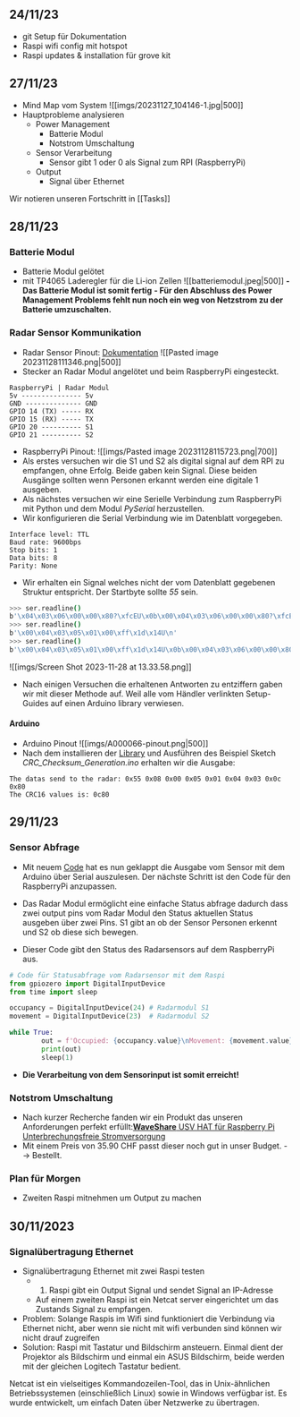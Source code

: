 ## 24/11/23
- git Setup für Dokumentation
- Raspi wifi config mit hotspot
- Raspi updates & installation für grove kit

## 27/11/23
- Mind Map vom System
  ![[imgs/20231127_104146-1.jpg|500]]
- Hauptprobleme analysieren
	- Power Management
		- Batterie Modul
		- Notstrom Umschaltung
	- Sensor Verarbeitung
		- Sensor gibt 1 oder 0 als Signal zum RPI (RaspberryPi)
	- Output
		- Signal über Ethernet

Wir notieren unseren Fortschritt in [[Tasks]]
## 28/11/23
### Batterie Modul
- Batterie Modul gelötet
- mit TP4065 Laderegler für die Li-ion Zellen
![[batteriemodul.jpeg|500]]
**- Das Batterie Modul ist somit fertig**
**- Für den Abschluss des Power Management Problems fehlt nun noch ein weg von Netzstrom zu der Batterie umzuschalten.**
### Radar Sensor Kommunikation
- Radar Sensor Pinout: [Dokumentation](https://github.com/limengdu/Seeed-Studio-MR24FDB1-Sensor)
![[Pasted image 20231128111346.png|500]]
- Stecker an Radar Modul angelötet und beim RaspberryPi eingesteckt.
```
RaspberryPi | Radar Modul
5v --------------- 5v
GND -------------- GND
GPIO 14 (TX) ----- RX
GPIO 15 (RX) ----- TX
GPIO 20 ---------- S1
GPIO 21 ---------- S2
```
- RaspberryPi Pinout:
![[imgs/Pasted image 20231128115723.png|700]]
- Als erstes versuchen wir die S1 und S2 als digital signal auf dem RPI zu empfangen, ohne Erfolg. Beide gaben kein Signal. Diese beiden Ausgänge sollten wenn Personen erkannt werden eine digitale 1 ausgeben.
- Als nächstes versuchen wir eine Serielle Verbindung zum RaspberryPi mit Python und dem Modul *PySerial* herzustellen.
- Wir konfigurieren die Serial Verbindung wie im Datenblatt vorgegeben.
```
Interface level: TTL 
Baud rate: 9600bps
Stop bits: 1
Data bits: 8
Parity: None
```
- Wir erhalten ein Signal welches nicht der vom Datenblatt gegebenen Struktur entspricht. Der Startbyte sollte *55* sein. 
```bash
>>> ser.readline()
b'\x04\x03\x06\x00\x00\x80?\xfcEU\x0b\x00\x04\x03\x06\x00\x00\x80?\xfcEU\n'
>>> ser.readline()
b'\x00\x04\x03\x05\x01\x00\xff\x1d\x14U\n'
>>> ser.readline()
b'\x00\x04\x03\x05\x01\x00\xff\x1d\x14U\x0b\x00\x04\x03\x06\x00\x00\x80?\xfcEU\n'
```
![[imgs/Screen Shot 2023-11-28 at 13.33.58.png]]
- Nach einigen Versuchen die erhaltenen Antworten zu entziffern gaben wir mit dieser Methode auf. Weil alle vom Händler verlinkten Setup-Guides auf einen Arduino library verwiesen.

#### Arduino
- Arduino Pinout
![[imgs/A000066-pinout.png|500]]
- Nach dem installieren der [Library](https://github.com/limengdu/Seeed-Studio-MR24FDB1-Sensor) und Ausführen des Beispiel Sketch *CRC_Checksum_Generation.ino* erhalten wir die Ausgabe:
```
The datas send to the radar: 0x55 0x08 0x00 0x05 0x01 0x04 0x03 0x0c 0x80 
The CRC16 values is: 0c80
```


## 29/11/23
### Sensor Abfrage
- Mit neuem [Code](https://github.com/Seeed-Studio/Seeed_Arduino_24GHz_Radar_Sensor) hat es nun geklappt die Ausgabe vom Sensor mit dem Arduino über Serial auszulesen. Der nächste Schritt ist den Code für den RaspberryPi anzupassen.
- Das Radar Modul ermöglicht eine einfache Status abfrage dadurch dass zwei output pins vom Radar Modul den Status aktuellen Status ausgeben über zwei Pins. S1 gibt an ob der Sensor Personen erkennt und S2 ob diese sich bewegen. 

- Dieser Code gibt den Status des Radarsensors auf dem RaspberryPi aus.
```python
# Code für Statusabfrage vom Radarsensor mit dem Raspi
from gpiozero import DigitalInputDevice
from time import sleep

occupancy = DigitalInputDevice(24) # Radarmodul S1
movement = DigitalInputDevice(23)  # Radarmodul S2

while True:
        out = f'Occupied: {occupancy.value}\nMovement: {movement.value}'
        print(out)
        sleep(1)
```

- **Die Verarbeitung von dem Sensorinput ist somit erreicht!**

### Notstrom Umschaltung
- Nach kurzer Recherche fanden wir ein Produkt das unseren Anforderungen perfekt erfüllt:[**WaveShare** USV HAT für Raspberry Pi Unterbrechungsfreie Stromversorgung](https://www.digitec.ch/de/s1/product/waveshare-usv-hat-fuer-raspberry-pi-unterbrechungsfreie-stromversorgung-entwicklungsboard-kit-25007122?supplier=8244233)
- Mit einem Preis von 35.90 CHF passt dieser noch gut in unser Budget. --> Bestellt.

### Plan für Morgen
- Zweiten Raspi mitnehmen um Output zu machen

## 30/11/2023
### Signalübertragung Ethernet
- Signalübertragung Ethernet mit zwei Raspi testen
	- 1. Raspi gibt ein Output Signal und sendet Signal an IP-Adresse
	- Auf einem zweiten Raspi ist ein Netcat server eingerichtet um das Zustands Signal zu empfangen.
- Problem: Solange Raspis im Wifi sind funktioniert die Verbindung via Ethernet nicht, aber wenn sie nicht mit wifi verbunden sind können wir nicht drauf zugreifen
- Solution: Raspi mit Tastatur und Bildschirm ansteuern. Einmal dient der Projektor als Bildschirm und einmal ein ASUS Bildschirm, beide werden mit der gleichen Logitech Tastatur bedient.

Netcat ist ein vielseitiges Kommandozeilen-Tool, das in Unix-ähnlichen Betriebssystemen (einschließlich Linux) sowie in Windows verfügbar ist. Es wurde entwickelt, um einfach Daten über Netzwerke zu übertragen.